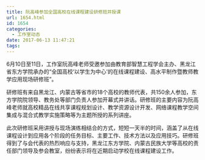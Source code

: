 ```yaml
---
title: 阮高峰参加全国高校在线课程建设研修班并授课
url: 1654.html
id: 1654
categories:
  - 工作室动态
date: 2017-06-13 11:47:21
tags:
---
```


6月10日至11日，工作室阮高峰老师受邀参加由教育部智慧工程学会主办、黑龙江省东方学院承办的“全国高校‘以学生为中心’的在线课程建设、高水平制作暨教师教学应用现场研修班”。
<!--More-->
研修班有来自黑龙江、内蒙古等省市的18个高校的教师代表，共150余人参加，东方学院院领导、教务处等部门负责人参加开幕式并讲话。研修班的主要内容为阮高峰老师就高校精品在线共享课程规划设计、教学资源设计开发、网络课程教学空间集成与混合式教学实施策略等为主题所授的系列讲座。

此次研修班采用讲授与现场演练相结合的方式，短短一天半的时间，涵盖了从在线课程设计到应用各个阶段的任务目标、主要工作、技术方法以及应用技巧。研修班得到了与会代表的热烈响应与支持，黑龙江东方学院、内蒙古民族大学等高校的责任部门领导及参会教室，纷纷表示将在近期启动学校在线课程建设工作。